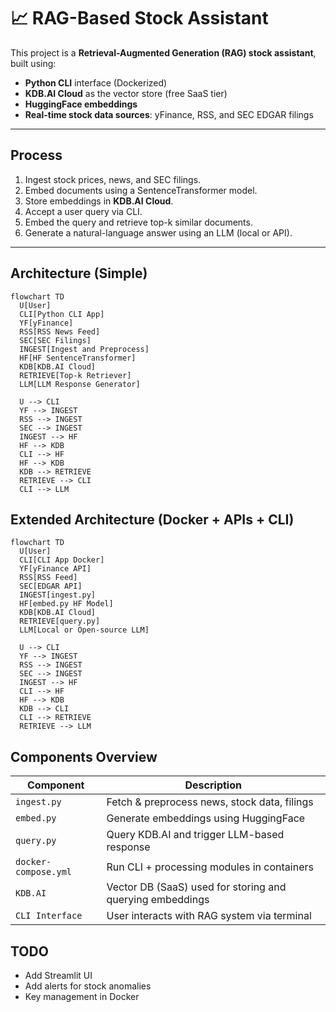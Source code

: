 # 📈 RAG-Based Stock Assistant

This project is a **Retrieval-Augmented Generation (RAG) stock assistant**, built using:
- **Python CLI** interface (Dockerized)
- **KDB.AI Cloud** as the vector store (free SaaS tier)
- **HuggingFace embeddings**
- **Real-time stock data sources**: yFinance, RSS, and SEC EDGAR filings

---

## Process

1. Ingest stock prices, news, and SEC filings.
2. Embed documents using a SentenceTransformer model.
3. Store embeddings in **KDB.AI Cloud**.
4. Accept a user query via CLI.
5. Embed the query and retrieve top-k similar documents.
6. Generate a natural-language answer using an LLM (local or API).

---

## Architecture (Simple)

```mermaid
flowchart TD
  U[User]
  CLI[Python CLI App]
  YF[yFinance]
  RSS[RSS News Feed]
  SEC[SEC Filings]
  INGEST[Ingest and Preprocess]
  HF[HF SentenceTransformer]
  KDB[KDB.AI Cloud]
  RETRIEVE[Top-k Retriever]
  LLM[LLM Response Generator]

  U --> CLI
  YF --> INGEST
  RSS --> INGEST
  SEC --> INGEST
  INGEST --> HF
  HF --> KDB
  CLI --> HF
  HF --> KDB
  KDB --> RETRIEVE
  RETRIEVE --> CLI
  CLI --> LLM
```
## Extended Architecture (Docker + APIs + CLI)
```mermaid
flowchart TD
  U[User]
  CLI[CLI App Docker]
  YF[yFinance API]
  RSS[RSS Feed]
  SEC[EDGAR API]
  INGEST[ingest.py]
  HF[embed.py HF Model]
  KDB[KDB.AI Cloud]
  RETRIEVE[query.py]
  LLM[Local or Open-source LLM]

  U --> CLI
  YF --> INGEST
  RSS --> INGEST
  SEC --> INGEST
  INGEST --> HF
  CLI --> HF
  HF --> KDB
  KDB --> CLI
  CLI --> RETRIEVE
  RETRIEVE --> LLM
```

## Components Overview
| Component            | Description                                               |
| -------------------- | --------------------------------------------------------- |
| `ingest.py`          | Fetch & preprocess news, stock data, filings              |
| `embed.py`           | Generate embeddings using HuggingFace                     |
| `query.py`           | Query KDB.AI and trigger LLM-based response               |
| `docker-compose.yml` | Run CLI + processing modules in containers                |
| `KDB.AI`             | Vector DB (SaaS) used for storing and querying embeddings |
| `CLI Interface`      | User interacts with RAG system via terminal               |

## TODO
- Add Streamlit UI
- Add alerts for stock anomalies
- Key management in Docker